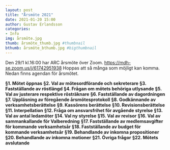 ```yaml
---
layout: post
title: "Årsmöte 2021"
date: 2021-01-20 15:00
author: Gustav Erlandsson
categories: 
- Info
img: årsmöte.jpg
thumb: årsmöte_thumb.jpg #thumbnail
bthumb: årsmöte_bthumb.jpg #bigthumbnail
---
```


Den 29/1 kl.16:00 har ARC årsmöte över Zoom. https://mdh-se.zoom.us/j/61742951938 Hoppas att så många som möjligt kan komma. Nedan finns agendan för årsmötet.<!--more-->

<b>§1. Mötet öppnas</b>
<b>§2. Val av mötesordförande och sekreterare</b>
<b>§3. Fastställande av röstlängd</b>
<b>§4. Frågan om mötets behöriga utlysande</b>
<b>§5. Val av justerare respektive rösträknare</b>
<b>§6. Fastställande av dagordningen</b>
<b>§7. Uppläsning av föregående årsmötesprotokoll</b>
<b>§8. Godkännande av verksamhetsberättelse</b>
<b>§9. Kassörens berättelse</b>
<b>§10. Revisionsberättelse</b>
<b>§11. Interpellation</b>
<b>§12. Fråga om ansvarsfrihet för avgående styrelse</b>
<b>§13. Val av antal ledamöter</b>
<b>§14. Val ny styrelse</b>
<b>§15. Val av revisor</b>
<b>§16. Val av sammankallande för Valberedning</b>
<b>§17. Fastställande av medlemsavgifter för kommande verksamhetsår</b>
<b>§18. Fastställande av budget för kommande verksamhetsår</b>
<b>§19. Behandlande av inkomna propositioner</b>
<b>§20. Behandlande av inkomna motioner</b>
<b>§21. Övriga frågor</b>
<b>§22. Mötets avslutande</b>